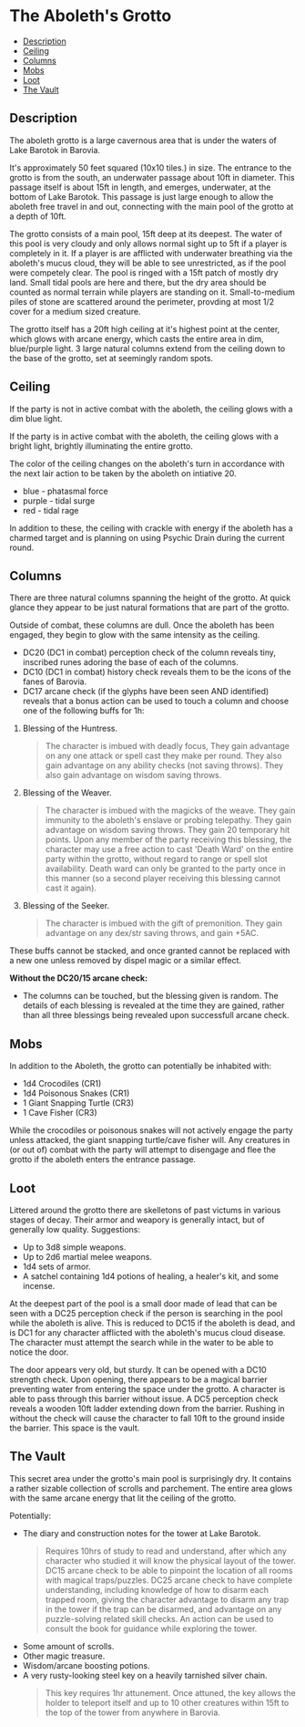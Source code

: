 # The Aboleth's Grotto

- [Description](#description)
- [Ceiling](#ceiling)
- [Columns](#columns)
- [Mobs](#mobs)
- [Loot](#loot)
- [The Vault](#the-vault)

## Description

The aboleth grotto is a large cavernous area that is under the waters of Lake Barotok in Barovia.  

It's approximately 50 feet squared (10x10 tiles.) in size. The entrance to the grotto is from the south, an underwater passage about 10ft in diameter. This passage itself is about 15ft in length, and emerges, underwater, at the bottom of Lake Barotok. This passage is just large enough to allow the aboleth free travel in and out, connecting with the main pool of the grotto at a depth of 10ft.

The grotto consists of a main pool, 15ft deep at its deepest. The water of this pool is very cloudy and only allows normal sight up to 5ft if a player is completely in it. If a player is are afflicted with underwater breathing via the aboleth's mucus cloud, they will be able to see unrestricted, as if the pool were competely clear. The pool is ringed with a 15ft patch of mostly dry land. Small tidal pools are here and there, but the dry area should be counted as normal terrain while players are standing on it. Small-to-medium piles of stone are scattered around the perimeter, provding at most 1/2 cover for a medium sized creature. 

The grotto itself has a 20ft high ceiling at it's highest point at the center, which glows with arcane energy, which casts the entire area in dim, blue/purple light. 3 large natural columns extend from the ceiling down to the base of the grotto, set at seemingly random spots.

## Ceiling

If the party is not in active combat with the aboleth, the ceiling glows with a dim blue light.

If the party is in active combat with the aboleth, the ceiling glows with a bright light, brightly illuminating the entire grotto.

The color of the ceiling changes on the aboleth's turn in accordance with the next lair action to be taken by the aboleth on intiative 20.

- blue - phatasmal force
- purple - tidal surge
- red - tidal rage

In addition to these, the ceiling with crackle with energy if the aboleth has a charmed target and is planning on using Psychic Drain during the current round.


## Columns

There are three natural columns spanning the height of the grotto. At quick glance they appear to be just natural formations that are part of the grotto.

Outside of combat, these columns are dull. Once the aboleth has been engaged, they begin to glow with the same intensity as the ceiling.

- DC20 (DC1 in combat) perception check of the column reveals tiny, inscribed runes adoring the base of each of the columns.
- DC10 (DC1 in combat) history check reveals them to be the icons of the fanes of Barovia.
- DC17 arcane check (if the glyphs have been seen AND identified) reveals that a bonus action can be used to touch a column and choose one of the following buffs for 1h:

1. Blessing of the Huntress.

    > The character is imbued with deadly focus, They gain advantage on any one attack or spell cast they make per round. They also gain advantage on any ability checks (not saving throws). They also gain advantage on wisdom saving throws.

2. Blessing of the Weaver.

    > The character is imbued with the magicks of the weave. They gain immunity to the aboleth's enslave or probing telepathy. They gain advantage on wisdom saving throws. They gain 20 temporary hit points. Upon any member of the party receiving this blessing, the character may use a free action to cast 'Death Ward' on the entire party within the grotto, without regard to range or spell slot availability. Death ward can only be granted to the party once in this manner (so a second player receiving this blessing cannot cast it again).

3. Blessing of the Seeker.

    > The character is imbued with the gift of premonition. They gain advantage on any dex/str saving throws, and gain +5AC.

These buffs cannot be stacked, and once granted cannot be replaced with a new one unless removed by dispel magic or a similar effect.

**Without the DC20/15 arcane check:**

-  The columns can be touched, but the blessing given is random. The details of each blessing is revealed at the time they are gained, rather than all three blessings being revealed upon successfull arcane check.
## Mobs

In addition to the Aboleth, the grotto can potentially be inhabited with:

- 1d4 Crocodiles (CR1)
- 1d4 Poisonous Snakes (CR1)
- 1 Giant Snapping Turtle (CR3)
- 1 Cave Fisher (CR3)

While the crocodiles or poisonous snakes will not actively engage the party unless attacked, the giant snapping turtle/cave fisher will.
Any creatures in (or out of) combat with the party will attempt to disengage and flee the grotto if the aboleth enters the entrance passage.

## Loot

Littered around the grotto there are skelletons of past victums in various stages of decay. Their armor and weapory is generally intact, but of generally low quality. Suggestions:

- Up to 3d8 simple weapons.
- Up to 2d6 martial melee weapons.
- 1d4 sets of armor.
- A satchel containing 1d4 potions of healing, a healer's kit, and some incense.

At the deepest part of the pool is a small door made of lead that can be seen with a DC25 perception check if the person is searching in the pool while the aboleth is alive. This is reduced to DC15 if the aboleth is dead, and is DC1 for any character afflicted with the aboleth's mucus cloud disease. The character must attempt the search while in the water to be able to notice the door.

The door appears very old, but sturdy. It can be opened with a DC10 strength check. Upon opening, there appears to be a magical barrier preventing water from entering the space under the grotto. A character is able to pass through this barrier without issue. A DC5 perception check reveals a wooden 10ft ladder extending down from the barrier. Rushing in without the check will cause the character to fall 10ft to the ground inside the barrier. This space is the vault.

## The Vault

This secret area under the grotto's main pool is surprisingly dry. It contains a rather sizable collection of scrolls and parchement. The entire area glows with the same arcane energy that lit the ceiling of the grotto. 

Potentially:

- The diary and construction notes for the tower at Lake Barotok.
    > Requires 10hrs of study to read and understand, after which any character who studied it will know the physical layout of the tower. DC15 arcane check to be able to pinpoint the location of all rooms with magical traps/puzzles. DC25 arcane check to have complete understanding, including knowledge of how to disarm each trapped room, giving the character advantage to disarm any trap in the tower if the trap can be disarmed, and advantage on any puzzle-solving related skill checks. An action can be used to consult the book for guidance while exploring the tower.
- Some amount of scrolls.
- Other magic treasure.
- Wisdom/arcane boosting potions.
- A very rusty-looking steel key on a heavily tarnished silver chain.
    > This key requires 1hr attunement. Once attuned, the key allows the holder to teleport itself and up to 10 other creatures within 15ft to the top of the tower from anywhere in Barovia.
